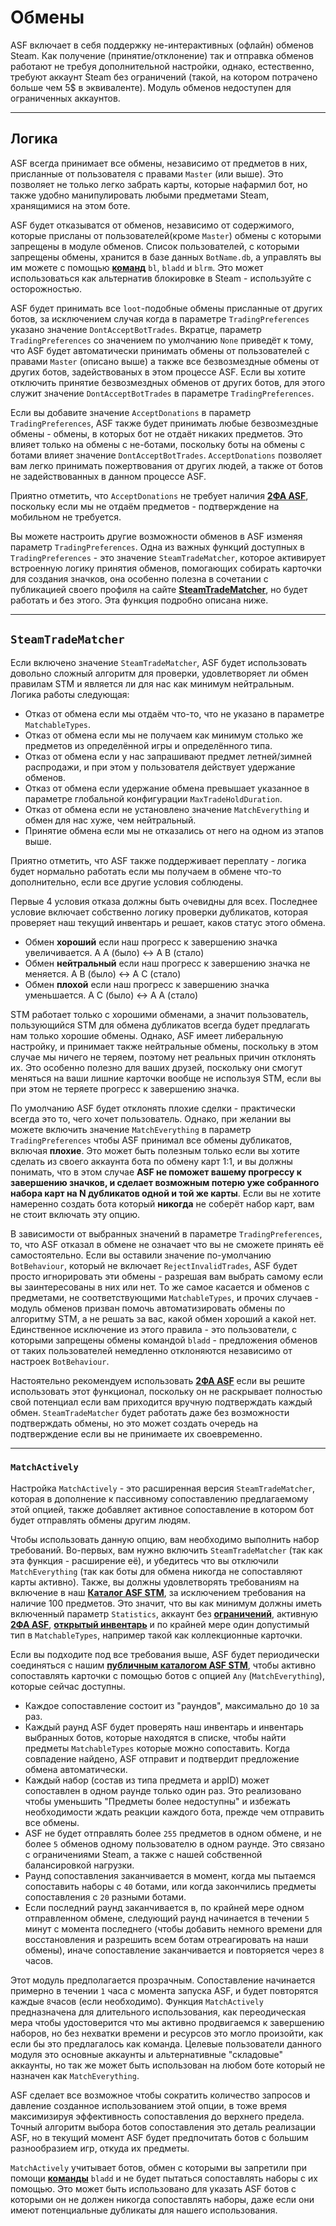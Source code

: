 # Обмены

ASF включает в себя поддержку не-интерактивных (офлайн) обменов Steam. Как получение (принятие/отклонение) так и отправка обменов работают не требуя дополнительной настройки, однако, естественно, требуют аккаунт Steam без ограничений (такой, на котором потрачено больше чем 5$ в эквиваленте). Модуль обменов недоступен для ограниченных аккаунтов.

* * *

## Логика

ASF всегда принимает все обмены, независимо от предметов в них, присланные от пользователя с правами `Master` (или выше). Это позволяет не только легко забрать карты, которые нафармил бот, но также удобно манипулировать любыми предметами Steam, хранящимися на этом боте.

ASF будет отказыватся от обменов, независимо от содержимого, которые присланы от пользователей(кроме `Master`) обмены с которыми запрещены в модуле обменов. Список пользователей, с которыми запрещены обмены, хранится в базе данных `BotName.db`, а управлять вы им можете с помощью **[команд](https://github.com/JustArchiNET/ArchiSteamFarm/wiki/Commands-ru-RU)** `bl`, `bladd` и `blrm`. Это может использоваться как альтернатив блокировке в Steam - используйте с осторожностью.

ASF будет принимать все `loot`-подобные обмены присланные от других ботов, за исключением случая когда в параметре `TradingPreferences` указано значение `DontAcceptBotTrades`. Вкратце, параметр `TradingPreferences` со значением по умолчанию `None` приведёт к тому, что ASF будет автоматически принимать обмены от пользователей с правами `Master` (описано выше) а также все безвозмездные обмены от других ботов, задействованых в этом процессе ASF. Если вы хотите отключить принятие безвозмездных обменов от других ботов, для этого служит значение `DontAcceptBotTrades` в параметре `TradingPreferences`.

Если вы добавите значение `AcceptDonations` в параметр `TradingPreferences`, ASF также будет принимать любые безвозмездные обмены - обмены, в которых бот не отдаёт никаких предметов. Это влияет только на обмены с не-ботами, поскольку боты на обмены с ботами влияет значение `DontAcceptBotTrades`. `AcceptDonations` позволяет вам легко принимать пожертвования от других людей, а также от ботов не задействованных в данном процессе ASF.

Приятно отметить, что `AcceptDonations` не требует наличия **[2ФА ASF](https://github.com/JustArchiNET/ArchiSteamFarm/wiki/Two-factor-authentication-ru-RU)**, поскольку если мы не отдаём предметов - подтверждение на мобильном не требуется.

Вы можете настроить другие возможности обменов в ASF изменяя параметр `TradingPreferences`. Одна из важных функций доступных в `TradingPreferences` - это значение `SteamTradeMatcher`, которое активирует встроенную логику принятия обменов, помогающих собирать карточки для создания значков, она особенно полезна в сочетании с публикацией своего профиля на сайте **[SteamTradeMatcher](https://www.steamtradematcher.com)**, но будет работать и без этого. Эта функция подробно описана ниже.

* * *

## `SteamTradeMatcher`

Если включено значение `SteamTradeMatcher`, ASF будет использовать довольно сложный алгоритм для проверки, удовлетворяет ли обмен правилам STM и является ли для нас как минимум нейтральным. Логика работы следующая:

- Отказ от обмена если мы отдаём что-то, что не указано в параметре `MatchableTypes`.
- Отказ от обмена если мы не получаем как минимум столько же предметов из определённой игры и определённого типа.
- Отказ от обмена если у нас запрашивают предмет летней/зимней распродажи, и при этом у пользователя действует удержание обменов.
- Отказ от обмена если удержание обмена превышает указанное в параметре глобальной конфигурации `MaxTradeHoldDuration`.
- Отказ от обмена если не установлено значение `MatchEverything` и обмен для нас хуже, чем нейтральный.
- Принятие обмена если мы не отказались от него на одном из этапов выше.

Приятно отметить, что ASF также поддерживает переплату - логика будет нормально работать если мы получаем в обмене что-то дополнительно, если все другие условия соблюдены.

Первые 4 условия отказа должны быть очевидны для всех. Последнее условие включает собственно логику проверки дубликатов, которая проверяет наш текущий инвентарь и решает, каков статус этого обмена.

- Обмен **хороший** если наш прогресс к завершению значка увеличивается. A A (было) <-> A B (стало)
- Обмен **нейтральный** если наш прогресс к завершению значка не меняется. A B (было) <-> A C (стало)
- Обмен **плохой** если наш прогресс к завершению значка уменьшается. A C (было) <-> A A (стало)

STM работает только с хорошими обменами, а значит пользователь, пользующийся STM для обмена дубликатов всегда будет предлагать нам только хорошие обмены. Однако, ASF имеет либеральную настройку, и принимает также нейтральные обмены, поскольку в этом случае мы ничего не теряем, поэтому нет реальных причин отклонять их. Это особенно полезно для ваших друзей, поскольку они смогут меняться на ваши лишние карточки вообще не используя STM, если вы при этом не теряете прогресс к завершению значка.

По умолчанию ASF будет отклонять плохие сделки - практически всегда это то, чего хочет пользователь. Однако, при желании вы можете включить значение `MatchEverything` в параметр `TradingPreferences` чтобы ASF принимал все обмены дубликатов, включая **плохие**. Это может быть полезным только если вы хотите сделать из своего аккаунта бота по обмену карт 1:1, и вы должны понимать, что в этом случае **ASF не поможет вашему прогрессу к завершению значков, и сделает возможным потерю уже собранного набора карт на N дубликатов одной и той же карты**. Если вы не хотите намеренно создать бота который **никогда** не соберёт набор карт, вам не стоит включать эту опцию.

В зависимости от выбранных значений в параметре `TradingPreferences`, то, что ASF отказал в обмене не означает что вы не сможете принять её самостоятельно. Если вы оставили значение по-умолчанию `BotBehaviour`, который не включает `RejectInvalidTrades`, ASF будет просто игнорировать эти обмены - разрешая вам выбрать самому если вы заинтересованы в них или нет. То же самое касается и обменов с предметами, не соответствующими `MatchableTypes`, и прочих случаев - модуль обменов призван помочь автоматизировать обмены по алгоритму STM, а не решать за вас, какой обмен хороший а какой нет. Единственное исключение из этого правила - это пользователи, с которыми запрещены обмены командой `bladd` - предложения обменов от таких пользователей немедленно отклоняются независимо от настроек `BotBehaviour`.

Настоятельно рекомендуем использовать **[2ФА ASF](https://github.com/JustArchiNET/ArchiSteamFarm/wiki/Two-factor-authentication-ru-RU)** если вы решите использовать этот функционал, поскольку он не раскрывает полностью свой потенциал если вам приходится вручную подтверждать каждый обмен. `SteamTradeMatcher` будет работать даже без возможности подтверждать обмены, но это может создать очередь на подтверждение если вы не принимаете их своевременно.

* * *

### `MatchActively`

Настройка `MatchActively` - это расширенная версия `SteamTradeMatcher`, которая в дополнение к пассивному сопоставлению предлагаемому этой опцией, также добавляет активное сопоставление в котором бот будет отправлять обмены другим людям.

Чтобы использовать данную опцию, вам необходимо выполнить набор требований. Во-первых, вам нужно включить `SteamTradeMatcher` (так как эта функция - расширение её), и убедитесь что вы отключили `MatchEverything` (так как боты для обмена никогда не сопоставляют карты активно). Также, вы должны удовлетворять требованиям на включение в наш **[Каталог ASF STM](https://github.com/JustArchiNET/ArchiSteamFarm/wiki/Statistics-ru-RU#user-content-Текущая-версия-политики-конфиденциальности)**, за исключением требования на наличие 100 предметов. Это значит, что вы как минимум должны иметь включенный параметр `Statistics`, аккаунт без **[ограничений](https://support.steampowered.com/kb_article.php?ref=3330-IAGK-7663)**, активную **[2ФА ASF](https://github.com/JustArchiNET/ArchiSteamFarm/wiki/Two-factor-authentication-ru-RU#user-content-2ФА-asf)**, **[открытый инвентарь](https://steamcommunity.com/my/edit/settings)** и по крайней мере один допустимый тип в `MatchableTypes`, например такой как коллекционные карточки.

Если вы подходите под все требования выше, ASF будет периодически соединяться с нашим **[публичным каталогом ASF STM](github.com/JustArchiNET/ArchiSteamFarm/wiki/Statistics-ru-RU#user-content-Публичный-каталог-asf-stm)**, чтобы активно сопоставлять карточки с помощью ботов с опцией `Any` (`MatchEverything`), которые сейчас доступны.

- Каждое сопоставление состоит из "раундов", максимально до `10` за раз.
- Каждый раунд ASF будет проверять наш инвентарь и инвентарь выбранных ботов, которые находятся в списке, чтобы найти предметы `MatchableTypes` которые можно сопоставить. Когда совпадение найдено, ASF отправит и подтвердит предложение обмена автоматически.
- Каждый набор (состав из типа предмета и appID) может cопоставлен в одном раунде только один раз. Это реализовано чтобы уменьшить "Предметы более недоступны" и избежать необходимости ждать реакции каждого бота, прежде чем отправить все обмены.
- ASF не будет отправлять более `255` предметов в одном обмене, и не более `5` обменов одному пользователю в одном раунде. Это связано с ограничениями Steam, а также с нашей собственной балансировкой нагрузки.
- Раунд сопоставления заканчивается в момент, когда мы пытаемся сопоставить наборы с `40` ботами, или когда закончились предметы сопоставления с `20` разными ботами.
- Если последний раунд заканчивается в, по крайней мере одном отправленном обмене, следующий раунд начинается в течении `5` минут с момента последнего (чтобы добавить немного времени для восстановления и разрешить всем ботам отреагировать на наши обмены), иначе сопоставление заканчивается и повторяется через `8` часов.

Этот модуль предполагается прозрачным. Сопоставление начинается примерно в течении `1` часа с момента запуска ASF, и будет повторятся каждые `8`часов (если необходимо). Функция `MatchActively` предназначена для длительного использования, как переодическая мера чтобы удостоверится что мы активно продвигаемся к завершению наборов, но без нехватки времени и ресурсов это могло произойти, как если бы это предлагалось как команда. Целевые пользователи данного модуля это основные аккаунты и альтернативные "складовые" аккаунты, но так же может быть использован на любом боте который не назначен как `MatchEverything`.

ASF сделает все возможное чтобы сократить количество запросов и давление созданное использованием этой опции, в тоже время максимизируя эффективность сопоставления до верхнего предела. Точный алгоритм выбора ботов сопоставления это деталь реализации ASF, но в текущий момент ASF будет предпочитать ботов с большим разнообразием игр, откуда их предметы.

`MatchActively` учитывает ботов, обмен с которыми вы запретили при помощи **[команды](https://github.com/JustArchiNET/ArchiSteamFarm/wiki/Commands-ru-RU)** `bladd` и не будет пытаться сопоставлять наборы с их помощью. Это может быть использовано для указать ASF ботов с которыми он не должен никогда сопоставлять наборы, даже если они имеют потенциальные дубликаты для нашего использования.